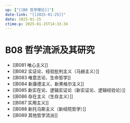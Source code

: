 ```yaml
---
up: ["[[B0 哲学理论]]"]
date-link: "[[2025-01-25]]"
date: 2025-01-25
ctime-p: 2025-01-25T14:33:34
---
```


# B08 哲学流派及其研究

- [[B081 唯心主义]]
- [[B082 实证论、经验批判主义（马赫主义）]]
- [[B083 唯意志论、生命哲学]]
- [[B084 新康德主义、新黑格尔主义]]
- [[B085 新实在论、逻辑实证论（新实证论、逻辑经验论）]]
- [[B086 存在主义（生存主义）]]
- [[B087 实用主义]]
- [[B088 新托马斯主义（新经院哲学）]]
- [[B089 其他哲学流派]]
